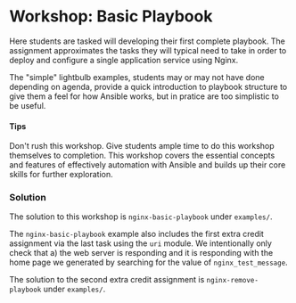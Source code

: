 # Workshop: Basic Playbook

Here students are tasked will developing their first complete playbook. The assignment approximates the tasks they will typical need to take in order to deploy and configure a single application service using Nginx.

The "simple" lightbulb examples, students may or may not have done depending on agenda, provide a quick introduction to playbook structure to give them a feel for how Ansible works, but in pratice are too simplistic to be useful. 

#### Tips

Don't rush this workshop. Give students ample time to do this workshop themselves to completion. This workshop covers the essential concepts and features of effectively automation with Ansible and builds up their core skills for further exploration. 

### Solution

The solution to this workshop is `nginx-basic-playbook` under `examples/`. 

The `nginx-basic-playbook` example also includes the first extra credit assignment via the last task using the `uri` module. We intentionally only check that a) the web server is responding and it is responding with the home page we generated by searching for the value of `nginx_test_message`. 

The solution to the second extra credit assignment is `nginx-remove-playbook` under `examples/`.
